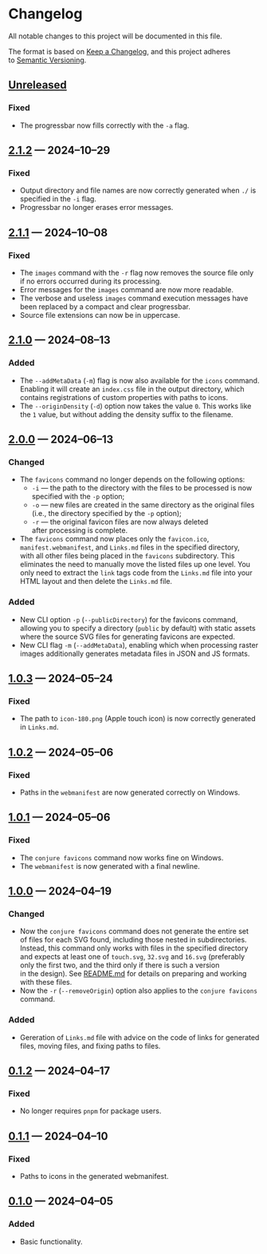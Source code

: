 <!-- markdownlint-disable MD007 MD024 -->
# Changelog

All notable changes to this project will be documented in this file.

The format is based on [Keep a Changelog](https://keepachangelog.com), and this project adheres to [Semantic Versioning](https://semver.org).

## [Unreleased]

### Fixed

- The progressbar now fills correctly with the `-a` flag.

## [2.1.2] — 2024–10–29

### Fixed

- Output directory and file names are now correctly generated when `./` is specified in the `-i` flag.
- Progressbar no longer erases error messages.

## [2.1.1] — 2024–10–08

### Fixed

- The `images` command with the `-r` flag now removes the source file only if no errors occurred during its processing.
- Error messages for the `images` command are now more readable.
- The verbose and useless `images` command execution messages have been replaced by a compact and clear progressbar.
- Source file extensions can now be in uppercase.

## [2.1.0] — 2024–08–13

### Added

- The `--addMetaData` (`-m`) flag is now also available for the `icons` command. Enabling it will create an `index.css` file in the output directory, which contains registrations of custom properties with paths to icons.
- The `--originDensity` (`-d`) option now takes the value `0`. This works like the `1` value, but without adding the density suffix to the filename.

## [2.0.0] — 2024–06–13

### Changed

- The `favicons` command no longer depends on the following options:
	- `-i` — the path to the directory with the files to be processed is now specified with the `-p` option;
	- `-o` — new files are created in the same directory as the original files (i.e., the directory specified by the `-p` option);
	- `-r` — the original favicon files are now always deleted after processing is complete.
- The `favicons` command now places only the `favicon.ico`, `manifest.webmanifest`, and `Links.md` files in the specified directory, with all other files being placed in the `favicons` subdirectory. This eliminates the need to manually move the listed files up one level. You only need to extract the `link` tags code from the `Links.md` file into your HTML layout and then delete the `Links.md` file.

### Added

- New CLI option `-p` (`--publicDirectory`) for the favicons command, allowing you to specify a directory (`public` by default) with static assets where the source SVG files for generating favicons are expected.
- New CLI flag `-m` (`--addMetaData`), enabling which when processing raster images additionally generates metadata files in JSON and JS formats.

## [1.0.3] — 2024–05–24

### Fixed

- The path to `icon-180.png` (Apple touch icon) is now correctly generated in `Links.md`.

## [1.0.2] — 2024–05–06

### Fixed

- Paths in the `webmanifest` are now generated correctly on Windows.

## [1.0.1] — 2024–05–06

### Fixed

- The `conjure favicons` command now works fine on Windows.
- The `webmanifest` is now generated with a final newline.

## [1.0.0] — 2024–04–19

### Changed

- Now the `conjure favicons` command does not generate the entire set of files for each SVG found, including those nested in subdirectories. Instead, this command only works with files in the specified directory and expects at least one of `touch.svg`, `32.svg` and `16.svg` (preferably only the first two, and the third only if there is such a version in the design). See [README.md](./README.md) for details on preparing and working with these files.
- Now the `-r` (`--removeOrigin`) option also applies to the `conjure favicons` command.

### Added

- Gereration of `Links.md` file with advice on the code of links for generated files, moving files, and fixing paths to files.

## [0.1.2] — 2024–04–17

### Fixed

- No longer requires `pnpm` for package users.

## [0.1.1] — 2024–04–10

### Fixed

- Paths to icons in the generated webmanifest.

## [0.1.0] — 2024–04–05

### Added

- Basic functionality.

[Unreleased]: https://github.com/firefoxic/conjure/compare/v2.1.2...HEAD
[2.1.2]: https://github.com/firefoxic/conjure/compare/v2.1.1...v2.1.2
[2.1.1]: https://github.com/firefoxic/conjure/compare/v2.1.0...v2.1.1
[2.1.0]: https://github.com/firefoxic/conjure/compare/v2.0.0...v2.1.0
[2.0.0]: https://github.com/firefoxic/conjure/compare/v1.0.3...v2.0.0
[1.0.3]: https://github.com/firefoxic/conjure/compare/v1.0.2...v1.0.3
[1.0.2]: https://github.com/firefoxic/conjure/compare/v1.0.1...v1.0.2
[1.0.1]: https://github.com/firefoxic/conjure/compare/v1.0.0...v1.0.1
[1.0.0]: https://github.com/firefoxic/conjure/compare/v0.1.2...v1.0.0
[0.1.2]: https://github.com/firefoxic/conjure/compare/v0.1.1...v0.1.2
[0.1.1]: https://github.com/firefoxic/conjure/compare/v0.1.0...v0.1.1
[0.1.0]: https://github.com/firefoxic/conjure/releases/tag/v0.1.0
